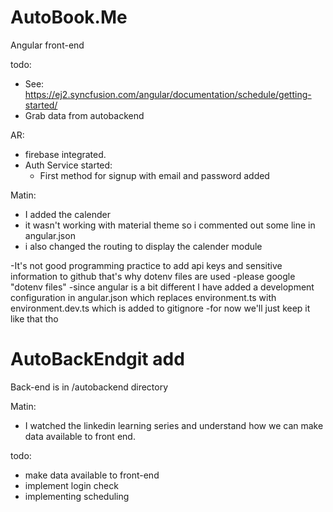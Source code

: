 # AutoBook.Me
Angular front-end

todo:
- See: https://ej2.syncfusion.com/angular/documentation/schedule/getting-started/
- Grab data from autobackend


AR:
- firebase integrated.
- Auth Service started:
    - First method for signup with email and password added
   


Matin:
- I added the calender
- it wasn't working with material theme so i commented out some line in angular.json
- i also changed the routing to display the calender module


-It's not good programming practice to add api keys and sensitive information to github that's why dotenv files are used
-please google "dotenv files"
-since angular is a bit different I have added a development configuration in angular.json which replaces environment.ts with environment.dev.ts which is added to gitignore
-for now we'll just keep it like that tho


# AutoBackEndgit add 
Back-end is in /autobackend directory

Matin:
- I watched the linkedin learning series and understand how we can make data available to front end.

todo:
- make data available to front-end
- implement login check
- implementing scheduling
